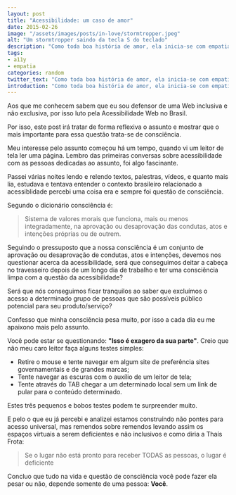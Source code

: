 ```yaml
---
layout: post
title: "Acessibilidade: um caso de amor"
date: 2015-02-26
image: "/assets/images/posts/in-love/stormtropper.jpeg"
alt: "Um stormtropper saindo da tecla S do teclado"
description: "Como toda boa história de amor, ela inicia-se com empatia e aproximidade entre as partes. Conto um pouco como tive contado com a acessibilidade web e meus motivos por defender essa bandeira."
tags:
- a11y
- empatia
categories: random
twitter_text: "Como toda boa história de amor, ela inicia-se com empatia e aproximidade entre as partes. Conto um pouco como tive contado com a acessibilidade web e meus motivos por defender essa bandeira."
introduction: "Como toda boa história de amor, ela inicia-se com empatia e aproximidade entre as partes. Conto um pouco como tive contado com a acessibilidade web e meus motivos por defender essa bandeira."
---
```


Aos que me conhecem sabem que eu sou defensor de uma Web inclusiva e não exclusiva, por isso luto pela Acessibilidade Web no Brasil.

Por isso, este post irá tratar de forma reflexiva o assunto e mostrar que o mais importante para essa questão trata-se de consciência.

Meu interesse pelo assunto começou há um tempo, quando vi um leitor de tela ler uma página. Lembro das primeiras conversas sobre acessibilidade com as pessoas dedicadas ao assunto, foi algo fascinante.

Passei várias noites lendo e relendo textos, palestras, vídeos, e quanto mais lia, estudava e tentava entender o contexto brasileiro relacionado a acessiblidade percebi uma coisa era e sempre foi questão de consciência.

Segundo o dicionário consciência é:

> Sistema de valores morais que funciona, mais ou menos integradamente, na aprovação ou desaprovação das condutas, atos e intenções próprias ou de outrem.

Seguindo o pressuposto que a nossa consciência é um conjunto de aprovação ou desaprovação de condutas, atos e intenções, devemos nos questionar acerca da acessibilidade, será que conseguimos deitar a cabeça no travesseiro depois de um longo dia de trabalho e ter uma consciência limpa com a questão da acessibilidade?

Será que nós conseguimos ficar tranquilos ao saber que excluímos o acesso a determinado grupo de pessoas que são possíveis público potencial para seu produto/serviço?

Confesso que minha consciência pesa muito, por isso a cada dia eu me apaixono mais pelo assunto.

Você pode estar se questionando: **"Isso é exagero da sua parte"**.
Creio que não meu caro leitor faça alguns testes simples:

- Retire o mouse e tente navegar em algum site de preferência sites governamentais e de grandes marcas;
- Tente navegar as escuras com o auxílio de um leitor de tela;
- Tente através do TAB chegar a um determinado local sem um link de pular para o conteúdo determinado.

Estes três pequenos e bobos testes podem te surpreender muito.

E pelo o que eu já percebi e analizei estamos construíndo não pontes para acesso universal, mas remendos sobre remendos levando assim os espaços virtuais a serem deficientes e não inclusivos e como diria a Thaís Frota:

> Se o lugar não está pronto para receber TODAS as pessoas, o lugar é deficiente

Concluo que tudo na vida e questão de consciência você pode fazer ela pesar ou não, depende somente de uma pessoa: **Você**.
